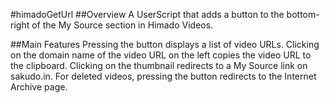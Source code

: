 #himadoGetUrl
##Overview
A UserScript that adds a button to the bottom-right of the My Source section in Himado Videos.

##Main Features
Pressing the button displays a list of video URLs.
Clicking on the domain name of the video URL on the left copies the video URL to the clipboard.
Clicking on the thumbnail redirects to a My Source link on sakudo.in.
For deleted videos, pressing the button redirects to the Internet Archive page.
